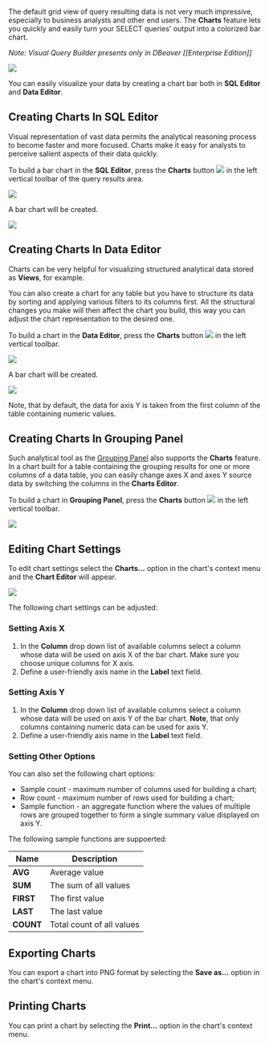 The default grid view of query resulting data is not very much impressive, especially to business analysts and other end users. The **Charts** feature lets you quickly and easily  turn your SELECT queries' output into a colorized bar chart.

*Note: Visual Query Builder presents only in DBeaver [[Enterprise Edition]]*

![](images/charts/sample_bar_chart.png)

You can easily visualize your data by creating a chart bar both in **SQL Editor** and **Data Editor**. 

## Creating Charts In SQL Editor

Visual representation of vast data permits the analytical reasoning process to become faster and more focused. Charts make it easy for analysts to perceive salient aspects of their data quickly.

To build a bar chart in the **SQL Editor**, press the **Charts** button ![](images/charts/charts_icon.png) in the left vertical toolbar of the query results area. 

![](images/charts/chart_button_SQLeditor_toolbar.png)

A bar chart will be created.

![](images/charts/chart_SQLeditor_generated.png)

## Creating Charts In Data Editor

Charts can be very helpful for visualizing structured analytical data stored as **Views**, for example. 

You can also create a chart for any table but you have to structure its data by sorting and applying various filters to its columns first. All the structural changes you make will then affect the chart you build, this way you can adjust the chart representation to the desired one. 

To build a chart in the **Data Editor**, press the **Charts** button ![](images/charts/charts_icon.png) in the left vertical toolbar.

![](images/charts/chart_button_DE_toolbar.png)

А bar chart will be created.

![](images/charts/chart_DE_generated.png)

Note, that by default, the data for axis Y is taken from the first column of the table containing numeric values. 

## Creating Charts In Grouping Panel 

Such analytical tool as the [Grouping Panel](https://github.com/dbeaver/dbeaver/wiki/Panels#grouping-panel) also supports the **Charts** feature. In a chart built for a table containing the grouping results for one or more columns of a data table, you can easily change axes X and axes Y source data by switching the columns in the **Charts Editor**.

To build a chart in **Grouping Panel**, press the **Charts** button ![](images/charts/charts_icon.png) in the left vertical toolbar.

![](images/charts/chart_button_GP.png)

## Editing Chart Settings

To edit chart settings select the **Charts...** option in the chart's context menu and the **Chart Editor** will appear. 

![](images/charts/charts_context_menu.png)

The following chart settings can be adjusted:

### Setting Axis X
1. In the **Column** drop down list of available columns select a column whose data will be used on axis X of the bar chart. Make sure you choose unique columns for X axis.
2. Define a user-friendly axis name in the **Label** text field.

### Setting Axis Y
1. In the **Column** drop down list of available columns select a column whose data will be used on axis Y of the bar chart. **Note**, that only columns containing numeric data can be used for axis Y. 
2. Define a user-friendly axis name in the **Label** text field.

### Setting Other Options

You can also set the following chart options: 

* Sample count - maximum number of columns used for building a chart;
* Row count - maximum number of rows used for building a chart;
* Sample function - an aggregate function where the values of multiple rows are grouped together to form a single summary value displayed on axis Y.

The following sample functions are suppoerted:

Name|Description
----|-----------
**AVG** | Average value
**SUM** | The sum of all values
**FIRST** | The first value
**LAST** | The last value
**COUNT** | Total count of all values

## Exporting Charts 

You can export а chart into PNG format by selecting the **Save as...** option in the chart's context menu.

## Printing Charts 

You can print а chart by selecting the **Print...** option in the chart's context menu.

